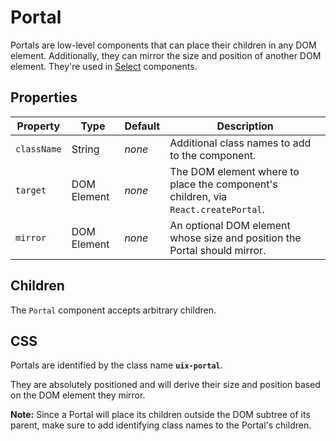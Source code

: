 # Portal

Portals are low-level components that can place their children in any DOM element. Additionally, they can mirror the size and position of another DOM element. They're used in [Select](../Select/README.md) components.

## Properties

Property | Type | Default | Description
-------- | ---- | ------- | -----------
`className` | String | _none_ | Additional class names to add to the component.
`target` | DOM Element | _none_ | The DOM element where to place the component's children, via `React.createPortal`.
`mirror` | DOM Element | _none_ |  An optional DOM element whose size and position the Portal should mirror.

## Children

The `Portal` component accepts arbitrary children.

## CSS

Portals are identified by the class name __`uix-portal`__. 

They are absolutely positioned and will derive their size and position based on the DOM element they mirror.

__Note:__ Since a Portal will place its children outside the DOM subtree of its parent, make sure to add identifying class names to the Portal's children.